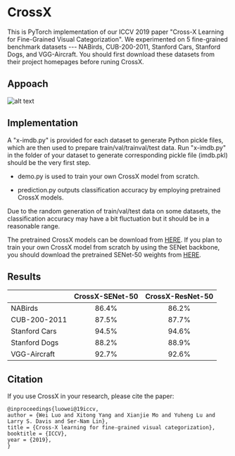# CrossX

This is PyTorch implementation of our ICCV 2019 paper "Cross-X Learning for Fine-Grained Visual Categorization". We experimented on 5 fine-grained benchmark datasets --- NABirds, CUB-200-2011, Stanford Cars, Stanford Dogs, and VGG-Aircraft. You should first download these datasets from their project homepages before runing CrossX.


## Appoach

![alt text](https://github.com/cswluo/CrossX/blob/crossx/crossx.png)

## Implementation

A "x-imdb.py" is provided for each dataset to generate Python pickle files, which are then used to prepare train/val/trainval/test data. Run "x-imdb.py" in the folder of your dataset to generate corresponding pickle file (imdb.pkl) should be the very first step.

- demo.py is used to train your own CrossX model from scratch.

- prediction.py outputs classification accuracy by employing pretrained CrossX models.   

Due to the random generation of train/val/test data on some datasets, the classification accuracy may have a bit fluctuation but it should be in a reasonable range.

The pretrained CrossX models can be download from [HERE](https://pan.baidu.com/s/1803G5v0KDU0B_NS62Ril3A). If you plan to train your own CrossX model from scratch by using the SENet backbone, you should download the pretrained SENet-50 weights from [HERE](https://pan.baidu.com/s/1k6NaffqmbakH9Vng-CLxlg).

## Results

|              | CrossX-SENet-50 | CrossX-ResNet-50 |
|:-------------|:---------------:|:----------------:|
|NABirds       |86.4%            |86.2%             |
|CUB-200-2011  |87.5%            |87.7%             |
|Stanford Cars |94.5%            |94.6%             |
|Stanford Dogs |88.2%            |88.9%             |
|VGG-Aircraft  |92.7%            |92.6%             |


## Citation

If you use CrossX in your research, please cite the paper:
```
@inproceedings{luowei@19iccv,
author = {Wei Luo and Xitong Yang and Xianjie Mo and Yuheng Lu and Larry S. Davis and Ser-Nam Lin},
title = {Cross-X learning for fine-grained visual categorization},
booktitle = {ICCV},
year = {2019},
}
```

